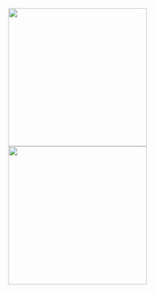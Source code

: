 <a href="https://github.com/xyven1/github-readme-stats">
  <picture>
    <source
      srcset="https://github-readme-stats-xyven1s-projects.vercel.app/api?username=xyven1&show_icons=true&show=prs_merged&hide_rank=true&theme=dark"
      media="(prefers-color-scheme: dark)"
    />
    <source
      srcset="https://github-readme-stats-xyven1s-projects.vercel.app/api?username=xyven1&show_icons=true&show=prs_merged&hide_rank=true"
      media="(prefers-color-scheme: light), (prefers-color-scheme: no-preference)"
    />
    <img height=280 align="center" src="https://github-readme-stats.vercel.app/api?username=anuraghazra&show_icons=true&show=prs_merged&theme=dark" />
  </picture>
</a>
<a href="https://github.com/xyven1/github-readme-stats">
  <picture>
    <source
      srcset="https://github-readme-stats-xyven1s-projects.vercel.app/api/top-langs/?username=xyven1&langs_count=14&layout=compact&theme=dark&size_weight=.75&count_weight=.25&hide=jupyter%20notebook,tex"
      media="(prefers-color-scheme: dark)"
    />
    <source
      srcset="https://github-readme-stats-xyven1s-projects.vercel.app/api/top-langs/?username=xyven1&langs_count=14&layout=compact&size_weight=.75&count_weight=.25&hide=jupyter%20notebook,tex"
      media="(prefers-color-scheme: light), (prefers-color-scheme: no-preference)"
    />
    <img height=280 align="center" src="https://github-readme-stats-xyven1s-projects.vercel.app/api/top-langs/?username=xyven1&langs_count=14&layout=compact&theme=dark&size_weight=.75&count_weight=.25&hide=jupyter%20notebook,tex" />
  </picture>
</a>
